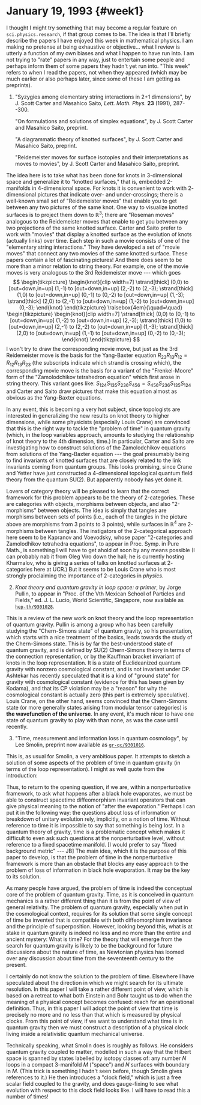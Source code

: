 # January 19, 1993 {#week1}

I thought I might try something that may become a regular feature on
`sci.physics.research`, if that group comes to be. The idea is that I'll
briefly describe the papers I have enjoyed this week in mathematical
physics. I am making no pretense at being exhaustive or objective...
what I review is utterly a function of my own biases and what I happen
to have run into. I am not trying to "rate" papers in any way, just to
entertain some people and perhaps inform them of some papers they
hadn't yet run into. "This week" refers to when I read the papers,
not when they appeared (which may be much earlier or also perhaps later,
since some of these I am getting as preprints).

1) "Syzygies among elementary string interactions in 2+1 dimensions", by
J. Scott Carter and Masahico Saito, _Lett. Math. Phys._ **23** (1991),
287--300.

    "On formulations and solutions of simplex equations", by J. Scott Carter
    and Masahico Saito, preprint.

    "A diagrammatic theory of knotted surfaces", by J. Scott Carter and
    Masahico Saito, preprint.

    "Reidemeister moves for surface isotopies and their interpretations as moves to movies", by J. Scott Carter and Masahico Saito, preprint.

The idea here is to take what has been done for knots in $3$-dimensional
space and generalize it to "knotted surfaces," that is, embedded
2-manifolds in $4$-dimensional space. For knots it is convenient to work
with $2$-dimensional pictures that indicate over- and under-crossings;
there is a well-known small set of "Reidemeister moves" that enable
you to get between any two pictures of the same knot. One way to
visualize knotted surfaces is to project them down to $\mathbb{R}^3$; there are
"Roseman moves" analogous to the Reidemeister moves that enable to get
you between any two projections of the same knotted surface. Carter and
Saito prefer to work with "movies" that display a knotted surface as
the evolution of knots (actually links) over time. Each step in such a
movie consists of one of the "elementary string interactions." They
have developed a set of "movie moves" that connect any two movies of
the same knotted surface. These papers contain a lot of fascinating
pictures! And there does seem to be more than a minor relation to string
theory. For example, one of the movie moves is very analogous to the 3rd
Reidemeister move --- which goes
$$
  \begin{tikzpicture}
    \begin{knot}[clip width=7]
      \strand[thick] (0,0)
        to [out=down,in=up] (1,-1)
        to [out=down,in=up] (2,-2)
        to (2,-3);
      \strand[thick] (1,0)
        to [out=down,in=up] (0,-1)
        to (0,-2)
        to [out=down,in=up] (1,-3);
      \strand[thick] (2,0)
        to (2,-1)
        to [out=down,in=up] (1,-2)
        to [out=down,in=up] (0,-3);
    \end{knot}
  \end{tikzpicture}
  \raisebox{4em}{\quad=\quad}
  \begin{tikzpicture}
    \begin{knot}[clip width=7]
      \strand[thick] (0,0)
        to (0,-1)
        to [out=down,in=up] (1,-2)
        to [out=down,in=up] (2,-3);
      \strand[thick] (1,0)
        to [out=down,in=up] (2,-1)
        to (2,-2)
        to [out=down,in=up] (1,-3);
      \strand[thick] (2,0)
        to [out=down,in=up] (1,-1)
        to [out=down,in=up] (0,-2)
        to (0,-3);
    \end{knot}
  \end{tikzpicture}
$$
I won't try to draw the corresponding movie move, but just as the 3rd
Reidemeister move is the basis for the Yang-Baxter equation
$R_{23}R_{13}R_{12} = R_{12}R_{13}R_{23}$ (the subscripts indicate
which strand is crossing which), the corresponding movie move is the
basis for a variant of the "Frenkel-Moore" form of the "Zamolodchikov
tetrahedron equation" which first arose in string theory. This variant
goes like: $S_{124}S_{135}S_{236}S_{456} = S_{456}S_{236}S_{135}S_{124}$ and Carter and Saito draw pictures that
make this equation almost as obvious as the Yang-Baxter equations.

In any event, this is becoming a very hot subject, since topologists are
interested in generalizing the new results on knot theory to higher
dimensions, while some physicists (especially Louis Crane) are convinced
that this is the right way to tackle the "problem of time" in quantum
gravity (which, in the loop variables approach, amounts to studying the
relationship of knot theory to the 4th dimension, time.) In particular,
Carter and Saito are investigating how to construct solutions of the
Zamolodchikov equations from solutions of the Yang-Baxter equation --- the
goal presumably being to find invariants of knotted surfaces that are
closely related to the link invariants coming from quantum groups. This
looks promising, since Crane and Yetter have just constructed a
4-dimensional topological quantum field theory from the quantum $\mathrm{SU}(2)$.
But apparently nobody has yet done it.

Lovers of category theory will be pleased to learn that the correct
framework for this problem appears to be the theory of $2$-categories.
These are categories with objects, morphisms between objects, and also
"2-morphisms" between objects. The idea is simply that tangles are
morphisms between sets of points (i.e., each of the tangles in the
picture above are morphisms from 3 points to 3 points), while surfaces
in $\mathbb{R}^4$ are $2$-morphisms between tangles. The instigators of the
$2$-categorical approach here seem to be Kapranov and Voevodsky, whose
paper "$2$-categories and Zamolodhikov tetrahedra equations", to appear
in Proc. Symp. in Pure Math., is something I will have to get ahold of
soon by any means possible (I can probably nab it from Oleg Viro down
the hall; he is currently hosting Kharmalov, who is giving a series of
talks on knotted surfaces at $2$-categories here at UCR.) But it seems to
be Louis Crane who is most strongly proclaiming the importance of
$2$-categories in *physics*.

2) _Knot theory and quantum gravity in loop space: a primer_, by Jorge
Pullin, to appear in "Proc. of the Vth Mexican School of Particles and
Fields," ed. J. L. Lucio, World Scientific, Singapore, now available as
[`hep-th/9301028`](https://arxiv.org/abs/hep-th/9301028).

This is a review of the new work on knot theory and the loop
representation of quantum gravity. Pullin is among a group who has been
carefully studying the "Chern-Simons state" of quantum gravity, so his
presentation, which starts with a nice treatment of the basics, leads
towards the study of the Chern-Simons state. This is by far the
best-understood state of quantum gravity, and is defined by $\mathrm{SU}(2)$
Chern-Simons theory in terms of the connection representation, or by the
Kauffman bracket invariant of knots in the loop representation. It is a
state of Euclideanized quantum gravity with nonzero cosmological
constant, and is not invariant under CP. Ashtekar has recently
speculated that it is a kind of "ground state" for gravity with
cosmological constant (evidence for this has been given by Kodama), and
that its CP violation may be a "reason" for why the cosmological
constant is actually zero (this part is extremely speculative). Louis
Crane, on the other hand, seems convinced that the Chern-Simons state
(or more generally states arising from modular tensor categories) is
**the wavefunction of the universe**. In any event, it's much nicer to have one
state of quantum gravity to play with than none, as was the case until
recently.

3) "Time, measurement and information loss in quantum cosmology", by Lee
Smolin, preprint now available as
[`gr-qc/9301016`](https://arxiv.org/abs/gr-qc/9301016).

This is, as usual for Smolin, a very ambitious paper. It attempts to
sketch a solution of some aspects of the problem of time in quantum
gravity (in terms of the loop representation). I might as well quote
from the introduction:

Thus, to return to the opening question, if we are, within a
nonperturbative framework, to ask what happens after a black hole
evaporates, we must be able to construct spacetime diffeomorphism
invariant operators that can give physical meaning to the notion of
"after the evaporation." Perhaps I can put it in the following
way: the questions about loss of information or breakdown of unitary
evolution rely, implicitly, on a notion of time. Without reference to
time it is impossible to say that something is being lost. In a quantum
theory of gravity, time is a problematic concept which makes it
difficult to even ask such questions at the nonperturbative level,
without reference to a fixed spacetime manifold. [I would prefer to say
"fixed background metric" --- JB] The main idea, which it is the
purpose of this paper to develop, is that the problem of time in the
nonperturbative framework is more than an obstacle that blocks any easy
approach to the problem of loss of information in black hole
evaporation. It may be the key to its solution.

As many people have argued, the problem of time is indeed the conceptual
core of the problem of quantum gravity. Time, as it is conceived in
quantum mechanics is a rather different thing than it is from the point
of view of general relativity. The problem of quantum gravity,
especially when put in the cosmological context, requires for its
solution that some single concept of time be invented that is compatible
with both diffeomorphism invariance and the principle of superposition.
However, looking beyond this, what is at stake in quantum gravity is
indeed no less and no more than the entire and ancient mystery: What is
time? For the theory that will emerge from the search for quantum
gravity is likely to be the background for future discussions about the
nature of time, as Newtonian physics has loomed over any discussion
about time from the seventeenth century to the present.

I certainly do not know the solution to the problem of time. Elsewhere I
have speculated about the direction in which we might search for its
ultimate resolution. In this paper I will take a rather different point
of view, which is based on a retreat to what both Einstein and Bohr
taught us to do when the meaning of a physical concept becomes confused:
reach for an operational definition. Thus, in this paper I will adopt
the point of view that time is precisely no more and no less than that
which is measured by physical clocks. From this point of view, if we
want to understand what time is in quantum gravity then we must
construct a description of a physical clock living inside a relativistic
quantum mechanical universe.

Technically speaking, what Smolin does is roughly as follows. He
considers quantum gravity coupled to matter, modelled in such a way that
the Hilbert space is spanned by states labelled by isotopy classes of:
any number $N$ loops in a compact 3-manifold $M$ ("space") and $N$ surfaces
with boundary in $M$. (This trick is something I hadn't seen before,
though Smolin gives references to it.) He then introduces a "clock
field," which is just a free scalar field coupled to the gravity, and
does gauge-fixing to see what evolution with respect to this clock field
looks like. I will have to read this a number of times!
